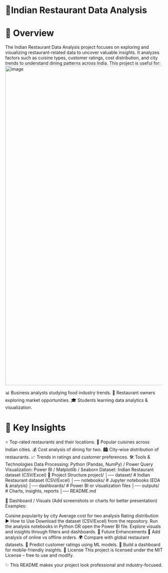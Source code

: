 # 🍴Indian Restaurant Data Analysis

# 📖 Overview

The Indian Restaurant Data Analysis project focuses on exploring and visualizing restaurant-related data to uncover valuable insights.
It analyzes factors such as cuisine types, customer ratings, cost distribution, and city trends to understand dining patterns across India.
This project is useful for:
<img width="1920" height="1018" alt="image" src="https://github.com/user-attachments/assets/369e5e92-572a-43ff-bd1f-6b017d9132dc" />

📊 Business analysts studying food industry trends.
🏪 Restaurant owners exploring market opportunities.
🎓 Students learning data analytics & visualization.

# 🚀 Key Insights

⭐ Top-rated restaurants and their locations.
🍛 Popular cuisines across Indian cities.
💰 Cost analysis of dining for two.
🏙️ City-wise distribution of restaurants.
📈 Trends in ratings and customer preferences.
🛠️ Tools & Technologies
Data Processing: Python (Pandas, NumPy) / Power Query
Visualization: Power BI / Matplotlib / Seaborn
Dataset: Indian Restaurant dataset (CSV/Excel)
📂 Project Structure
project/ │── dataset/ # Indian Restaurant dataset (CSV/Excel) │── notebooks/ # Jupyter notebooks (EDA & analysis) │── dashboards/ # Power BI or visualization files │── outputs/ # Charts, insights, reports │── README.md

📸 Dashboard / Visuals
(Add screenshots or charts for better presentation)
Examples:

Cuisine popularity by city
Average cost for two analysis
Rating distribution
▶️ How to Use
Download the dataset (CSV/Excel) from the repository.
Run the analysis notebooks in Python OR open the Power BI file.
Explore visuals and insights through filters and dashboards.
🔮 Future Enhancements
🍲 Add analysis of online vs offline orders.
🌍 Compare with global restaurant datasets.
🧠 Predict customer ratings using ML models.
📱 Build a dashboard for mobile-friendly insights.
📜 License
This project is licensed under the MIT License – free to use and modify.

✨ This README makes your project look professional and industry-focused.

